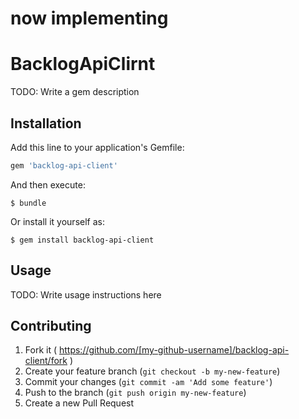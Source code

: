 # now implementing

# BacklogApiClirnt

TODO: Write a gem description

## Installation

Add this line to your application's Gemfile:

```ruby
gem 'backlog-api-client'
```

And then execute:

    $ bundle

Or install it yourself as:

    $ gem install backlog-api-client

## Usage

TODO: Write usage instructions here

## Contributing

1. Fork it ( https://github.com/[my-github-username]/backlog-api-client/fork )
2. Create your feature branch (`git checkout -b my-new-feature`)
3. Commit your changes (`git commit -am 'Add some feature'`)
4. Push to the branch (`git push origin my-new-feature`)
5. Create a new Pull Request
